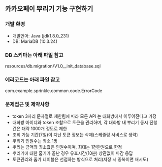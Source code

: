 ## 카카오페이 뿌리기 기능 구현하기

### 개발 환경
- 개발언어: Java (jdk1.8.0_231)
- DB: MariaDB (10.3.24)

### DB 스키마는 아래 파일 참고
resources/db.migration/V1.0__init_database.sql

### 에러코드는 아래 파일 참고
com.example.sprinkle.common.code.ErrorCode

### 문제접근 및 제약사항
- token 3자리 문자열로 제한됨에 따라 모든 API 는 대화방에서 이루어진다고 가정
- 대화방 아이디와 token 조합으로 토큰을 관리하며, 각 대화방 내 뿌리기 동시 진행 건은 대략 1000개 정도로 제한
- 조회 가능 기간(7일)이 지난 토큰 정보는 삭제(스케줄링 서비스로 생략)
- 뿌리기 인원수는 최소 1명
- 뿌리는 금액의 최소값은 인원수이며, 최대는 1천만원으로 한정
- 뿌리기에 대한 줍기가 끝난 경우 유효시간(10분) 상관없이 마감 응답
- 토큰관리와 줍기 테이블은 선점하는 방식으로 처리(저장 시 중복이면 재시도)
